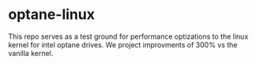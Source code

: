 # optane-linux

This repo serves as a test ground for performance optizations to the linux kernel for intel optane drives. We project improvments of 300% vs the vanilla kernel. 
